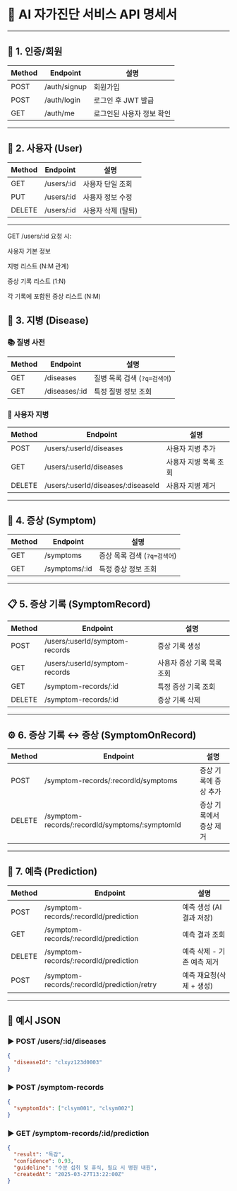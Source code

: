 # 📘 AI 자가진단 서비스 API 명세서

---

## 🔐 1. 인증/회원

| Method | Endpoint       | 설명                        |
|--------|----------------|-----------------------------|
| POST   | /auth/signup   | 회원가입                   |
| POST   | /auth/login    | 로그인 후 JWT 발급         |
| GET    | /auth/me       | 로그인된 사용자 정보 확인   |

---

## 👤 2. 사용자 (User)

| Method | Endpoint        | 설명                        |
|--------|-----------------|-----------------------------|
| GET    | /users/:id      | 사용자 단일 조회            |
| PUT    | /users/:id      | 사용자 정보 수정            |
| DELETE | /users/:id      | 사용자 삭제 (탈퇴)          |

---

  GET /users/:id 요청 시:

  사용자 기본 정보

  지병 리스트 (N:M 관계)

  증상 기록 리스트 (1:N)

  각 기록에 포함된 증상 리스트 (N:M)


## 💊 3. 지병 (Disease)

### 📚 질병 사전

| Method | Endpoint         | 설명                          |
|--------|------------------|-------------------------------|
| GET    | /diseases        | 질병 목록 검색 (`?q=검색어`) |
| GET    | /diseases/:id    | 특정 질병 정보 조회           |

### 👤 사용자 지병

| Method | Endpoint                             | 설명                      |
|--------|--------------------------------------|---------------------------|
| POST   | /users/:userId/diseases              | 사용자 지병 추가          |
| GET    | /users/:userId/diseases              | 사용자 지병 목록 조회     |
| DELETE | /users/:userId/diseases/:diseaseId   | 사용자 지병 제거          |

---

## 🤒 4. 증상 (Symptom)

| Method | Endpoint         | 설명                          |
|--------|------------------|-------------------------------|
| GET    | /symptoms        | 증상 목록 검색 (`?q=검색어`) |
| GET    | /symptoms/:id    | 특정 증상 정보 조회           |

---

## 📋 5. 증상 기록 (SymptomRecord)

| Method | Endpoint                              | 설명                            |
|--------|---------------------------------------|---------------------------------|
| POST   | /users/:userId/symptom-records        | 증상 기록 생성                  |
| GET    | /users/:userId/symptom-records        | 사용자 증상 기록 목록 조회      |
| GET    | /symptom-records/:id                  | 특정 증상 기록 조회             |
| DELETE | /symptom-records/:id                  | 증상 기록 삭제                  |

---

## ⚙️ 6. 증상 기록 ↔ 증상 (SymptomOnRecord)

| Method | Endpoint                                               | 설명                    |
|--------|--------------------------------------------------------|-------------------------|
| POST   | /symptom-records/:recordId/symptoms                    | 증상 기록에 증상 추가   |
| DELETE | /symptom-records/:recordId/symptoms/:symptomId         | 증상 기록에서 증상 제거 |

---

## 🧠 7. 예측 (Prediction)

| Method | Endpoint                                      | 설명                             |
|--------|-----------------------------------------------|----------------------------------|
| POST   | /symptom-records/:recordId/prediction         | 예측 생성 (AI 결과 저장)        |
| GET    | /symptom-records/:recordId/prediction         | 예측 결과 조회                   |
| DELETE | /symptom-records/:recordId/prediction	       | 예측 삭제 - 기존 예측 제거       |
| POST   | /symptom-records/:recordId/prediction/retry   | 예측 재요청(삭제 + 생성)         |
---

## 📌 예시 JSON

### ▶ POST /users/:id/diseases

```json
{
  "diseaseId": "clxyz123d0003"
}
```

### ▶ POST /symptom-records

```json
{
  "symptomIds": ["clsym001", "clsym002"]
}
```

### ▶ GET /symptom-records/:id/prediction

```json
{
  "result": "독감",
  "confidence": 0.93,
  "guideline": "수분 섭취 및 휴식, 필요 시 병원 내원",
  "createdAt": "2025-03-27T13:22:00Z"
}
```
